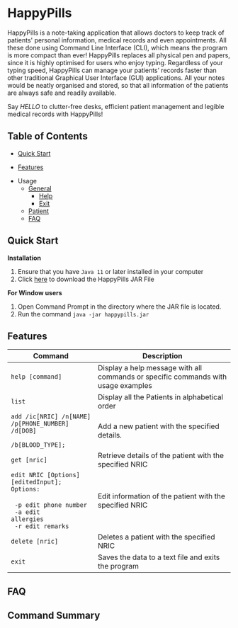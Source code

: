 # HappyPills
HappyPills is a note-taking application that allows doctors to keep track of patients' personal information, medical records and even appointments.
 All these done using Command Line Interface (CLI), which means the program is more compact than ever!
HappyPills replaces all physical pen and papers, since it is highly optimised for users who enjoy typing.
Regardless of your typing speed, HappyPills can manage your patients’ records faster than other traditional Graphical User Interface (GUI) applications. 
All your notes would be neatly organised and stored, so that all information of the patients are always safe and readily available. 

Say *HELLO* to clutter-free desks, efficient patient management and legible medical records with HappyPills!

## Table of Contents
* [Quick Start](#quick-start)
* [Features](#features)
* <Summary>Usage</Summary>

    * [General](#general)
        * [Help](#help)
        * [Exit](#exit)
    * [Patient](/docs/UserGuide-Patients.md)
    * [FAQ](#faq)
## Quick Start
**Installation**
1. Ensure that you have `Java 11` or later installed in your computer 
2. Click [here](https://github.com/AY1920S2-CS2113T-T12-2/tp/releases) to download the HappyPills JAR File

**For Window users**
1. Open Command Prompt in the directory where the JAR file is located.
2. Run the command `java -jar happypills.jar`

## Features
Command | Description
---------------|---------------
`help [command]` | Display a help message with all commands or specific commands with usage examples
`list` | Display all the Patients in alphabetical order
<code>add /ic\[NRIC] /n\[NAME] <br>/p\[PHONE_NUMBER] /d\[DOB] <br>/b\[BLOOD_TYPE];</code> | Add a new patient with the specified details.
`get [nric]` | Retrieve details of the patient with the specified NRIC
<code>edit NRIC \[Options]\[editedInput];</code> <br> <code>Options: </Code> <br> <code> -p edit phone number</code><br> <code> -a edit allergies</code> <br> <code> -r edit remarks</code>| Edit information of the patient with the specified NRIC
`delete [nric]` | Deletes a patient with the specified NRIC
`exit` | Saves the data to a text file and exits the program

## FAQ



## Command Summary



